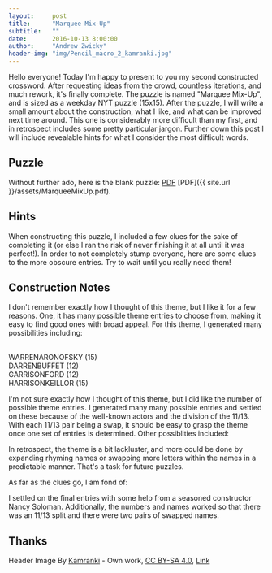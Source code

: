 ```yaml
---
layout:     post
title:      "Marquee Mix-Up"
subtitle:   ""
date:       2016-10-13 8:00:00
author:     "Andrew Zwicky"
header-img: "img/Pencil_macro_2_kamranki.jpg"
---
```


<p>Hello everyone!  Today I'm happy to present to you my second constructed crossword.  After requesting ideas from the crowd, countless iterations, and much rework, it's finally complete.  The puzzle is named "Marquee Mix-Up", and is sized as a weekday NYT puzzle (15x15).  After the puzzle, I will write a small amount about the construction, what I like, and what can be improved next time around.  This one is considerably more difficult than my first, and in retrospect includes some pretty particular jargon.  Further down this post I will include revealable hints for what I consider the most difficult words.</p>

<h2 class="section-heading">Puzzle</h2>
<p>Without further ado, here is the blank puzzle: <a href="{{ site.url }}/assets/MarqueeMixUp.pdf">PDF</a>
[PDF]({{ site.url }}/assets/MarqueeMixUp.pdf).</p>

<h2 class="section-heading">Hints</h2>
<p>When constructing this puzzle, I included a few clues for the sake of completing it (or else I ran the risk of never finishing it at all until it was perfect!).  In order to not completely stump everyone, here are some clues to the more obscure entries.  Try to wait until you really need them!</p>

<h2 class="section-heading">Construction Notes</h2>
<p>I don't remember exactly how I thought of this theme, but I like it for a few reasons.  One, it has many possible theme entries to choose from, making it easy to find good ones with broad appeal.  For this theme, I generated many possibilities including:</p>

<br>WARRENARONOFSKY (15)
<br>DARRENBUFFET (12)
<br>GARRISONFORD (12)
<br>HARRISONKEILLOR (15)

<p>I'm not sure exactly how I thought of this theme, but I did like the number of possible theme entries.  I generated many many possible entries and settled on these because of the well-known actors and the division of the 11/13.  With each 11/13 pair being a swap, it should be easy to grasp the theme once one set of entries is determined.  Other possiblities included:</p>

<p>In retrospect, the theme is a bit lackluster, and more could be done by expanding rhyming names or swapping more letters within the names in a predictable manner.  That's a task for future puzzles.</p>

<p>As far as the clues go, I am fond of:</p>

<p>I settled on the final entries with some help from a seasoned constructor Nancy Soloman.  Additionally, the numbers and names worked so that there was an 11/13 split and there were two pairs of swapped names.</p>

<h2 class="section-heading">Thanks</h2>

Header Image By <a href="//commons.wikimedia.org/wiki/User:Kamranki" title="User:Kamranki">Kamranki</a> - <span class="int-own-work" lang="en">Own work</span>, <a href="http://creativecommons.org/licenses/by-sa/4.0" title="Creative Commons Attribution-Share Alike 4.0">CC BY-SA 4.0</a>, <a href="https://commons.wikimedia.org/w/index.php?curid=44110847">Link</a>
